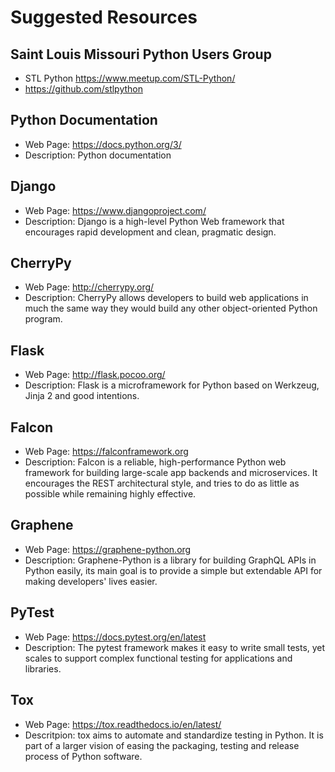 # Suggested Resources

## Saint Louis Missouri Python Users Group
* STL Python https://www.meetup.com/STL-Python/
* https://github.com/stlpython

## Python Documentation
* Web Page: https://docs.python.org/3/
* Description: Python documentation

## Django
* Web Page: https://www.djangoproject.com/
* Description: Django is a high-level Python Web framework that encourages rapid development and clean, pragmatic design.

## CherryPy
* Web Page: http://cherrypy.org/
* Description: CherryPy allows developers to build web applications in much the same way they would build any other object-oriented Python program. 

## Flask
* Web Page: http://flask.pocoo.org/
* Description: Flask is a microframework for Python based on Werkzeug, Jinja 2 and good intentions.

## Falcon
* Web Page: https://falconframework.org
* Description: Falcon is a reliable, high-performance Python web framework for building large-scale app backends and microservices. It encourages the REST architectural style, and tries to do as little as possible while remaining highly effective.

## Graphene
* Web Page: https://graphene-python.org
* Description: Graphene-Python is a library for building GraphQL APIs in Python easily, its main goal is to provide a simple but extendable API for making developers' lives easier.

## PyTest
* Web Page: https://docs.pytest.org/en/latest
* Description: The pytest framework makes it easy to write small tests, yet scales to support complex functional testing for applications and libraries.

## Tox
* Web Page: https://tox.readthedocs.io/en/latest/
* Descritpion: tox aims to automate and standardize testing in Python. It is part of a larger vision of easing the packaging, testing and release process of Python software.